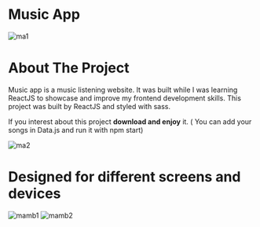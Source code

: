 # Music App
![ma1](https://user-images.githubusercontent.com/89916459/147344532-07c065ce-663e-4e4f-93ef-7a9bc5b0028e.PNG)
# About The Project
Music app is a music listening website. It was built while I was learning ReactJS to showcase and improve my frontend development skills.
This project was built by ReactJS and styled with sass.

If you interest about this project **download and enjoy** it. ( You can add your songs in Data.js and run it with npm start)

![ma2](https://user-images.githubusercontent.com/89916459/147344537-aa1a87cf-7e34-437f-85f8-7c8f7d17b243.PNG)
# Designed for different screens and devices
![mamb1](https://user-images.githubusercontent.com/89916459/147344541-18cc6d54-b4e0-4c88-8b00-8aab017fda8b.PNG)
![mamb2](https://user-images.githubusercontent.com/89916459/147344545-9909f951-0a69-4acb-a5d2-06578a299a79.PNG)
